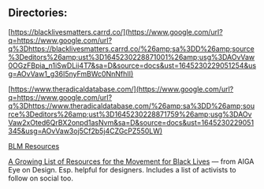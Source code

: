 ## Directories:

[https://blacklivesmatters.carrd.co/](https://www.google.com/url?q=https://www.google.com/url?q%3Dhttps://blacklivesmatters.carrd.co/%26amp;sa%3DD%26amp;source%3Deditors%26amp;ust%3D1645230228871001%26amp;usg%3DAOvVaw0OGzFBpia_n1iSwDLii4T7&sa=D&source=docs&ust=1645230229051254&usg=AOvVaw1_g36I5nyFmBWc0NnNfhII) 

[https://www.theradicaldatabase.com/](https://www.google.com/url?q=https://www.google.com/url?q%3Dhttps://www.theradicaldatabase.com/%26amp;sa%3DD%26amp;source%3Deditors%26amp;ust%3D1645230228871759%26amp;usg%3DAOvVaw2xOted6QrBX2onpd1asNvm&sa=D&source=docs&ust=1645230229051345&usg=AOvVaw3oj5Cf2b5j4CZGcPZ550LW)

[BLM Resources](https://www.google.com/url?q=https://www.google.com/url?q%3Dhttps://docs.google.com/document/u/0/d/13O7yipKHeIF2-QJ_K9IKIdLQAlN8NgEOF62qQjUjEVM/mobilebasic%26amp;sa%3DD%26amp;source%3Deditors%26amp;ust%3D1645230228872520%26amp;usg%3DAOvVaw2sy5N5T9SVE8arWI1dXWJm&sa=D&source=docs&ust=1645230229051439&usg=AOvVaw1qaPA31WvYwisbFdm_p1x6) 

[A Growing List of Resources for the Movement for Black Lives](https://www.google.com/url?q=https://www.google.com/url?q%3Dhttps://eyeondesign.aiga.org/a-growing-black-lives-matter-resource-list-for-designers-and-humans/%26amp;sa%3DD%26amp;source%3Deditors%26amp;ust%3D1645230228873277%26amp;usg%3DAOvVaw2MlC71SBCMmXaWeXjpVBql&sa=D&source=docs&ust=1645230229051543&usg=AOvVaw0Y4siWYDr6VFbfaWkJPu_G) — from AIGA Eye on Design. Esp. helpful for designers. Includes a list of activists to follow on social too.